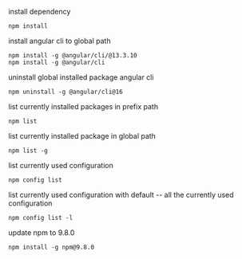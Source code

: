 install dependency
```
npm install
```

install angular cli to global path
```
npm install -g @angular/cli/@13.3.10
npm install -g @angular/cli
```

uninstall global installed package angular cli
```
npm uninstall -g @angular/cli@16
```

list currently installed packages in prefix path
```
npm list
```

list currently installed package in global path
```
npm list -g
```

list currently used configuration
```
npm config list
```

list currently used configuration with default -- all the currently used configuration
```
npm config list -l
```
update npm to 9.8.0
```
npm install -g npm@9.8.0
```
